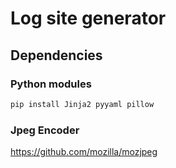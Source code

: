 # Log site generator

## Dependencies

### Python modules

```bash
pip install Jinja2 pyyaml pillow
```

### Jpeg Encoder

https://github.com/mozilla/mozjpeg